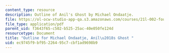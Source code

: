 ```yaml
---
content_type: resource
description: Outline of Anil's Ghost by Michael Ondaatje.
file: https://ol-ocw-studio-app-qa.s3.amazonaws.com/courses/21l-002-foundations-of-western-culture-ii-fall-2002/ec9745f9bf95226495c7cbf1ad9698b9_outline3.pdf
file_type: application/pdf
parent_uid: f3643f65-c502-b525-25ac-40e050fe124d
resourcetype: Document
title: "Outline for Michael Ondaatje, Anil\u2018s Ghost "
uid: ec9745f9-bf95-2264-95c7-cbf1ad9698b9
---
```


